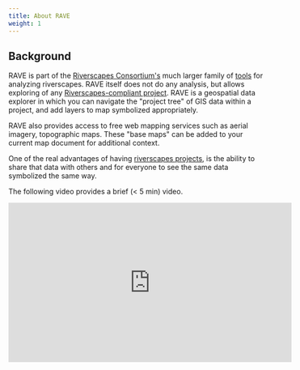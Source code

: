 ```yaml
---
title: About RAVE
weight: 1
---
```


## Background

RAVE is part of the [Riverscapes Consortium's](http://riverscapes.net) much larger family of [tools](https://riverscapes.net/Tools/) for analyzing riverscapes. RAVE itself does not do any analysis, but allows exploring of any [Riverscapes-compliant project](https://riverscapes.github.io/riverscapes-website/Technical_Reference/Documentation_Standards/Riverscapes_Projects/). RAVE is a geospatial data explorer in which you can navigate the "project tree" of GIS data within a project, and add layers to map symbolized appropriately.

RAVE also provides access to free web mapping services such as aerial imagery, topographic maps. These "base maps" can be added to your current map document for additional context.

One of the real advantages of having [riverscapes projects](https://riverscapes.net/Tools/Technical_Reference/Documentation_Standards/Riverscapes_Projects/), is the ability to share that data with others and for everyone to see the same data symbolized the same way.

The following video provides a brief (< 5 min) video.

<div class="responsive-embed">
<iframe width="560" height="315" src="https://www.youtube.com/embed/9gFvuRWC2AI" frameborder="0" allow="accelerometer; autoplay; encrypted-media; gyroscope; picture-in-picture" allowfullscreen></iframe>
</div>
